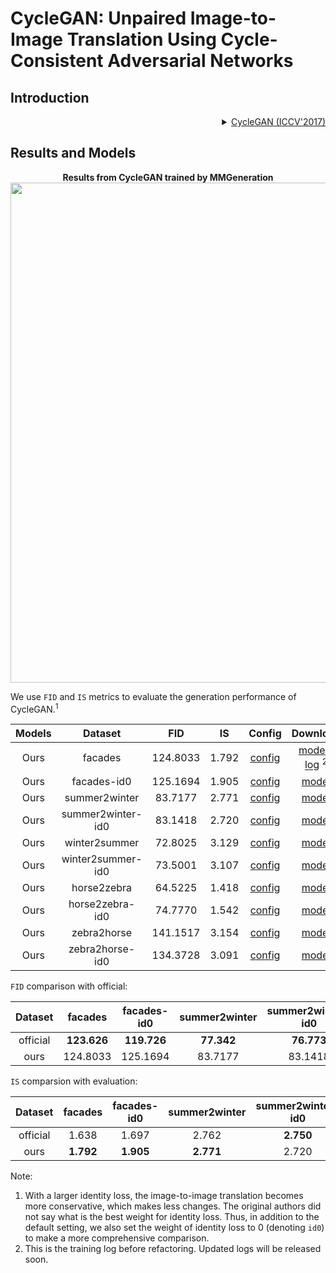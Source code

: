 # CycleGAN: Unpaired Image-to-Image Translation Using Cycle-Consistent Adversarial Networks

## Introduction

<!-- [ALGORITHM] -->

<details>
<summary align="right"><a href="https://openaccess.thecvf.com/content_iccv_2017/html/Zhu_Unpaired_Image-To-Image_Translation_ICCV_2017_paper.html">CycleGAN (ICCV'2017)</a></summary>

```bibtex
@inproceedings{zhu2017unpaired,
  title={Unpaired image-to-image translation using cycle-consistent adversarial networks},
  author={Zhu, Jun-Yan and Park, Taesung and Isola, Phillip and Efros, Alexei A},
  booktitle={Proceedings of the IEEE international conference on computer vision},
  pages={2223--2232},
  year={2017},
  url={https://openaccess.thecvf.com/content_iccv_2017/html/Zhu_Unpaired_Image-To-Image_Translation_ICCV_2017_paper.html},
}
```
</details>

## Results and Models
<div align="center">
  <b> Results from CycleGAN trained by MMGeneration</b>
  <br/>
  <img src="https://user-images.githubusercontent.com/22982797/114303527-108ed200-9b01-11eb-978c-274392e4d8e0.PNG" width="800"/>
</div>

We use `FID` and `IS` metrics to evaluate the generation performance of CycleGAN.<sup>1</sup>

| Models |      Dataset      |   FID    |  IS   |                                                                  Config                                                                  |                                                                                                                 Download                                                                                                                  |
| :----: | :---------------: | :------: | :---: | :--------------------------------------------------------------------------------------------------------------------------------------: | :---------------------------------------------------------------------------------------------------------------------------------------------------------------------------------------------------------------------------------------: |
|  Ours  |      facades      | 124.8033 | 1.792 |      [config](https://github.com/open-mmlab/mmgeneration/tree/master/configs/cyclegan/cyclegan_lsgan_resnet_in_1x1_80k_facades.py)       |             [model](https://download.openmmlab.com/mmgen/cyclegan/refactor/cyclegan_lsgan_resnet_in_1x1_80k_facades_20210902_165905-5e2c0876.pth?versionId=CAEQMhiBgICA5rCs3RciIDNmNDdjYzE1YTBiYjRiOTQ4NTI2ZjgwYzMxMDZmZWNk) \| [log](https://download.openmmlab.com/mmgen/cyclegan/cyclegan_lsgan_resnet_in_1x1_80k_facades_20210317_160938.log.json) <sup>2</sup>|
|  Ours  |    facades-id0    | 125.1694 | 1.905 |    [config](https://github.com/open-mmlab/mmgeneration/tree/master/configs/cyclegan/cyclegan_lsgan_id0_resnet_in_1x1_80k_facades.py)     |     [model](https://download.openmmlab.com/mmgen/cyclegan/refactor/cyclegan_lsgan_id0_resnet_in_1x1_80k_facades_convert-bgr_20210902_164411-d8e72b45.pth?versionId=CAEQMhiBgMCZ3rCs3RciIDk0NWIwMmZjNzRhMjRkMTdiMjEyNTdhYTBkMmU4MmRi)      |
|  Ours  |   summer2winter   | 83.7177  | 2.771 |   [config](https://github.com/open-mmlab/mmgeneration/tree/master/configs/cyclegan/cyclegan_lsgan_resnet_in_1x1_250k_summer2winter.py)   |   [model](https://download.openmmlab.com/mmgen/cyclegan/refactor/cyclegan_lsgan_resnet_in_1x1_246200_summer2winter_convert-bgr_20210902_165932-fcf08dc1.pth?versionId=CAEQMhiBgIDT37Cs3RciIDNhYzQ3ZWU3MzZjNTQ1ZmJiZmMyZGZiMTc1NzUyZDM1)   |
|  Ours  | summer2winter-id0 | 83.1418  | 2.720 | [config](https://github.com/open-mmlab/mmgeneration/tree/master/configs/cyclegan/cyclegan_lsgan_id0_resnet_in_1x1_250k_summer2winter.py) | [model](https://download.openmmlab.com/mmgen/cyclegan/refactor/cyclegan_lsgan_id0_resnet_in_1x1_246200_summer2winter_convert-bgr_20210902_165640-8b825581.pth?versionId=CAEQMhiBgICe3rCs3RciIGNiM2JmNjViNmQ5ZTRhMTQ4YWI0YjFkOTdmNTE3MzFi) |
|  Ours  |   winter2summer   | 72.8025  | 3.129 |   [config](https://github.com/open-mmlab/mmgeneration/tree/master/configs/cyclegan/cyclegan_lsgan_resnet_in_1x1_250k_winter2summer.py)   |   [model](https://download.openmmlab.com/mmgen/cyclegan/refactor/cyclegan_lsgan_resnet_in_1x1_246200_summer2winter_convert-bgr_20210902_165932-fcf08dc1.pth?versionId=CAEQMhiBgIDT37Cs3RciIDNhYzQ3ZWU3MzZjNTQ1ZmJiZmMyZGZiMTc1NzUyZDM1)   |
|  Ours  | winter2summer-id0 | 73.5001  | 3.107 | [config](https://github.com/open-mmlab/mmgeneration/tree/master/configs/cyclegan/cyclegan_lsgan_id0_resnet_in_1x1_250k_winter2summer.py) | [model](https://download.openmmlab.com/mmgen/cyclegan/refactor/cyclegan_lsgan_id0_resnet_in_1x1_246200_summer2winter_convert-bgr_20210902_165640-8b825581.pth?versionId=CAEQMhiBgICe3rCs3RciIGNiM2JmNjViNmQ5ZTRhMTQ4YWI0YjFkOTdmNTE3MzFi) |
|  Ours  |    horse2zebra    | 64.5225  | 1.418 |    [config](https://github.com/open-mmlab/mmgeneration/tree/master/configs/cyclegan/cyclegan_lsgan_resnet_in_1x1_270k_horse2zebra.py)    |    [model](https://download.openmmlab.com/mmgen/cyclegan/refactor/cyclegan_lsgan_resnet_in_1x1_266800_horse2zebra_convert-bgr_20210902_170004-a32c733a.pth?versionId=CAEQMhiBgMD327Cs3RciIDhkMjhhZDJkYjliYTQyM2M5MzU5ZDYxZGNhZGI5Njc4)    |
|  Ours  |  horse2zebra-id0  | 74.7770  | 1.542 |  [config](https://github.com/open-mmlab/mmgeneration/tree/master/configs/cyclegan/cyclegan_lsgan_id0_resnet_in_1x1_270k_horse2zebra.py)  |  [model](https://download.openmmlab.com/mmgen/cyclegan/refactor/cyclegan_lsgan_id0_resnet_in_1x1_266800_horse2zebra_convert-bgr_20210902_165724-77c9c806.pth?versionId=CAEQMhiBgICF4rCs3RciIDA1YzcxZDI3ZmQwNjRhYTBiZjgzMGJmZWY3MmVhNDZj)  |
|  Ours  |    zebra2horse    | 141.1517 | 3.154 |    [config](https://github.com/open-mmlab/mmgeneration/tree/master/configs/cyclegan/cyclegan_lsgan_resnet_in_1x1_270k_zebra2horse.py)    |    [model](https://download.openmmlab.com/mmgen/cyclegan/refactor/cyclegan_lsgan_resnet_in_1x1_266800_horse2zebra_convert-bgr_20210902_170004-a32c733a.pth?versionId=CAEQMhiBgMD327Cs3RciIDhkMjhhZDJkYjliYTQyM2M5MzU5ZDYxZGNhZGI5Njc4)    |
|  Ours  |  zebra2horse-id0  | 134.3728 | 3.091 |  [config](https://github.com/open-mmlab/mmgeneration/tree/master/configs/cyclegan/cyclegan_lsgan_id0_resnet_in_1x1_270k_zebra2horse.py)  |  [model](https://download.openmmlab.com/mmgen/cyclegan/refactor/cyclegan_lsgan_id0_resnet_in_1x1_266800_horse2zebra_convert-bgr_20210902_165724-77c9c806.pth?versionId=CAEQMhiBgICF4rCs3RciIDA1YzcxZDI3ZmQwNjRhYTBiZjgzMGJmZWY3MmVhNDZj)  |

`FID` comparison with official:

| Dataset  |   facades   | facades-id0 | summer2winter | summer2winter-id0 | winter2summer | winter2summer-id0 | horse2zebra | horse2zebra-id0 | zebra2horse | zebra2horse-id0 |  average   |
| :------: | :---------: | :---------: | :-----------: | :---------------: | :-----------: | :---------------: | :---------: | :-------------: | :---------: | :-------------: | :--------: |
| official | **123.626** | **119.726** |  **77.342**   |    **76.773**     |  **72.631**   |      74.239       | **62.111**  |     77.202      | **138.646** |   **137.050**   | **95.935** |
|   ours   |  124.8033   |  125.1694   |    83.7177    |      83.1418      |    72.8025    |    **73.5001**    |   64.5225   |   **74.7770**   |  141.1571   |  **134.3728**   |   97.79    |

`IS` comparsion with evaluation:

| Dataset  |  facades  | facades-id0 | summer2winter | summer2winter-id0 | winter2summer | winter2summer-id0 | horse2zebra | horse2zebra-id0 | zebra2horse | zebra2horse-id0 |  average  |
| :------: | :-------: | :---------: | :-----------: | :---------------: | :-----------: | :---------------: | :---------: | :-------------: | :---------: | :-------------: | :-------: |
| official |   1.638   |    1.697    |     2.762     |     **2.750**     |   **3.293**   |     **3.110**     |    1.375    |    **1.584**    |  **3.186**  |      3.047      |   2.444   |
|   ours   | **1.792** |  **1.905**  |   **2.771**   |       2.720       |     3.129     |       3.107       |  **1.418**  |      1.542      |    3.154    |    **3.091**    | **2.462** |

Note:
1. With a larger identity loss, the image-to-image translation becomes more conservative, which makes less changes. The original authors did not say what is the best weight for identity loss. Thus, in addition to the default setting, we also set the weight of identity loss to 0 (denoting `id0`) to make a more comprehensive comparison.
2. This is the training log before refactoring. Updated logs will be released soon.

